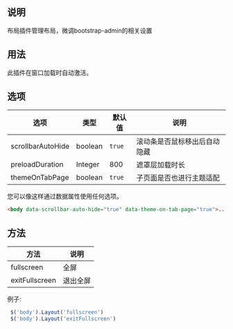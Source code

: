 ## 说明

布局插件管理布局，微调bootstrap-admin的相关设置



## 用法

此插件在窗口加载时自动激活。



## 选项

| 选项 | 类型 | 默认值 | 说明 |
|--|--|--|--|
|scrollbarAutoHide |boolean | `true` | 滚动条是否鼠标移出后自动隐藏 |
|preloadDuration |Integer | 800 | 遮罩层加载时长 |
|themeOnTabPage |boolean | `true`  | 子页面是否也进行主题适配 |

 您可以像这样通过数据属性使用任何选项。

```html
<body data-scrollbar-auto-hide="true" data-theme-on-tab-page="true">...</body>
```


## 方法

| 方法 |  说明 |
|--|--|
|fullscreen  | 全屏 |
|exitFullscreen  | 退出全屏 |


例子:

```javascript
 $('body').Layout('fullscreen')
 $('body').Layout('exitFullscreen')
```

